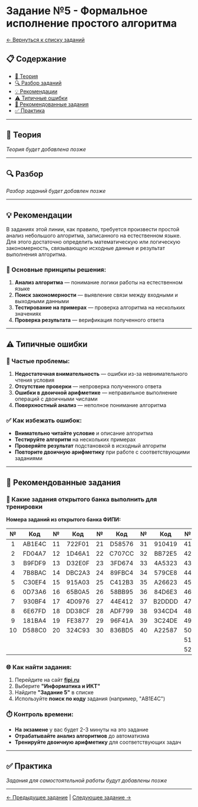 # Задание №5 - Формальное исполнение простого алгоритма

[← Вернуться к списку заданий](../README.md)

## 📋 Содержание
- [📖 Теория](#теория)
- [🔍 Разбор заданий](#разбор)
- [💡 Рекомендации](#рекомендации)
- [⚠️ Типичные ошибки](#типичные-ошибки)
- [📝 Рекомендованные задания](#рекомендованные-задания)
- [✅ Практика](#практика)

---

## 📖 Теория

*Теория будет добавлена позже*

---

## 🔍 Разбор

*Разбор заданий будет добавлен позже*

---

## 💡 Рекомендации

В заданиях этой линии, как правило, требуется произвести простой анализ небольшого алгоритма, записанного на естественном языке. Для этого достаточно определить математическую или логическую закономерность, связывающую исходные данные и результат выполнения алгоритма.

### 🔧 Основные принципы решения:

1. **Анализ алгоритма** — понимание логики работы на естественном языке
2. **Поиск закономерности** — выявление связи между входными и выходными данными
3. **Тестирование на примерах** — проверка алгоритма на нескольких значениях
4. **Проверка результата** — верификация полученного ответа

---

## ⚠️ Типичные ошибки

### 🚫 Частые проблемы:

1. **Недостаточная внимательность** — ошибки из-за невнимательного чтения условия
2. **Отсутствие проверки** — непроверка полученного ответа
3. **Ошибки в двоичной арифметике** — неправильное выполнение операций с двоичными числами
4. **Поверхностный анализ** — неполное понимание алгоритма

### ✅ Как избежать ошибок:

- **Внимательно читайте условие** и описание алгоритма
- **Тестируйте алгоритм** на нескольких примерах
- **Проверяйте результат** подстановкой в исходный алгоритм
- **Повторите двоичную арифметику** при работе с соответствующими заданиями

---

## 📝 Рекомендованные задания

### 🔗 Какие задания открытого банка выполнить для тренировки

**Номера заданий из открытого банка ФИПИ:**

| № | Код | № | Код | № | Код | № | Код | № | Код |
|:-:|:-:|:-:|:-:|:-:|:-:|:-:|:-:|:-:|:-:|
| 1 | AB1E4C | 11 | 722F01 | 21 | D58576 | 31 | 910419 | 41 | 193F62 |
| 2 | FD04A7 | 12 | 1D46A1 | 22 | C707CC | 32 | BB72E5 | 42 | 1157D2 |
| 3 | B9FDF9 | 13 | D32E0F | 23 | 3FD674 | 33 | 4A5323 | 43 | A7196F |
| 4 | 7B8BAC | 14 | DBC2A3 | 24 | 89FBC4 | 34 | 579CE8 | 44 | D908DA |
| 5 | C30EF4 | 15 | 915A03 | 25 | C412B3 | 35 | A26623 | 45 | 6B6069 |
| 6 | 0D73A6 | 16 | 65B0A5 | 26 | 58BB95 | 36 | 84D6E3 | 46 | C13CDE |
| 7 | 930BF4 | 17 | 4D0976 | 27 | 44E412 | 37 | B2DDDD | 47 | 45033D |
| 8 | 6E67FD | 18 | DD38CF | 28 | ADF799 | 38 | 934CD4 | 48 | 790E31 |
| 9 | 181BA4 | 19 | FE3877 | 29 | 96F41A | 39 | 3C24DE | 49 | ACEE84 |
| 10 | D588C0 | 20 | 324C93 | 30 | 836BD5 | 40 | A22587 | 50 | CC6251 |
|    |        |    |        |    |        |    |        | 51 | E99281 |
|    |        |    |        |    |        |    |        | 52 | 675752 |

### 🌐 Как найти задания:

1. Перейдите на сайт **[fipi.ru](https://fipi.ru/ege/otkrytyy-bank-zadaniy-ege)**
2. Выберите **"Информатика и ИКТ"**
3. Найдите **"Задание 5"** в списке
4. Используйте **поиск по коду** задания (например, "AB1E4C")

### ⏱️ Контроль времени:

- **На экзамене** у вас будет 2-3 минуты на это задание
- **Отрабатывайте анализ алгоритмов** до автоматизма
- **Тренируйте двоичную арифметику** для соответствующих задач

---

## ✅ Практика

*Задания для самостоятельной работы будут добавлены позже*

---

[← Предыдущее задание](task-04.md) | [Следующее задание →](task-06.md)
